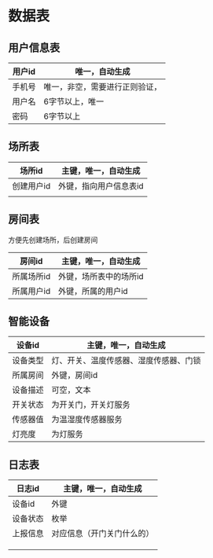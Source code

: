 # 数据表

## 用户信息表

| 用户id | 唯一，自动生成                 |
| ------ | ------------------------------ |
| 手机号 | 唯一，非空，需要进行正则验证， |
| 用户名 | 6字节以上，唯一                |
| 密码   | 6字节以上                      |



## 场所表

| 场所id     | 主键，唯一，自动生成   |
| ---------- | ---------------------- |
| 创建用户id | 外键，指向用户信息表id |
|            |                        |



## 房间表

方便先创建场所，后创建房间

| 房间id     | 主键，唯一，自动生成   |
| ---------- | ---------------------- |
| 所属场所id | 外键，场所表中的场所id |
| 所属用户id | 外键，所属的用户id     |



## 智能设备

| 设备id   | 主键，唯一，自动生成                   |
| -------- | -------------------------------------- |
| 设备类型 | 灯、开关、温度传感器、湿度传感器、门锁 |
| 所属房间 | 外键，房间id                           |
| 设备描述 | 可空，文本                             |
| 开关状态 | 为开关门，开关灯服务                   |
| 传感器值 | 为温湿度传感器服务                     |
| 灯亮度   | 为灯服务                               |





## 日志表

| 日志id   | 主键，唯一，自动生成       |
| -------- | -------------------------- |
| 设备id   | 外键                       |
| 设备状态 | 枚举                       |
| 上报信息 | 对应信息（开门关门什么的） |
|          |                            |
|          |                            |
|          |                            |


